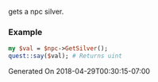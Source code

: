 gets a npc silver.
### Example

```perl
my $val = $npc->GetSilver();
quest::say($val); # Returns uint
```


Generated On 2018-04-29T00:30:15-07:00
